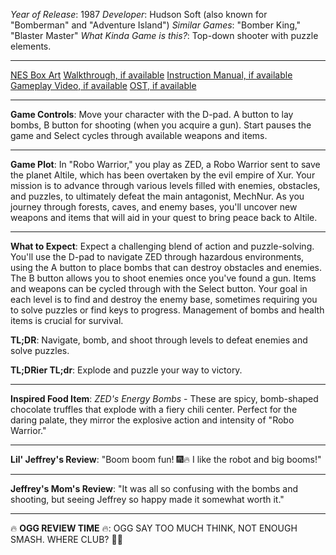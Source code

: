*Year of Release*: 1987
*Developer*: Hudson Soft (also known for "Bomberman" and "Adventure Island")
*Similar Games*: "Bomber King," "Blaster Master"
*What Kinda Game is this?*: Top-down shooter with puzzle elements.

---
[NES Box Art](https://www.google.com/search?tbm=isch&q=NES+Box+Art+Robo+Warrior) 
[Walkthrough, if available](https://www.google.com/search?q=Walkthrough+Robo+Warrior)
[Instruction Manual, if available](https://www.google.com/search?q=NES+Instruction+Manual+Robo+Warrior)
[Gameplay Video, if available](https://www.youtube.com/results?search_query=gameplay+NES+Robo+Warrior) 
[OST, if available](https://www.youtube.com/results?search_query=gameplay+NES+Robo+Warrior+OST)

- - -
**Game Controls**:
Move your character with the D-pad. A button to lay bombs, B button for shooting (when you acquire a gun). Start pauses the game and Select cycles through available weapons and items. 

- - -
**Game Plot**: 
In "Robo Warrior," you play as ZED, a Robo Warrior sent to save the planet Altile, which has been overtaken by the evil empire of Xur. Your mission is to advance through various levels filled with enemies, obstacles, and puzzles, to ultimately defeat the main antagonist, MechNur. As you journey through forests, caves, and enemy bases, you'll uncover new weapons and items that will aid in your quest to bring peace back to Altile.

- - -
**What to Expect**: 
Expect a challenging blend of action and puzzle-solving. You'll use the D-pad to navigate ZED through hazardous environments, using the A button to place bombs that can destroy obstacles and enemies. The B button allows you to shoot enemies once you've found a gun. Items and weapons can be cycled through with the Select button. Your goal in each level is to find and destroy the enemy base, sometimes requiring you to solve puzzles or find keys to progress. Management of bombs and health items is crucial for survival.

**TL;DR**: Navigate, bomb, and shoot through levels to defeat enemies and solve puzzles.

**TL;DRier TL;dr**: Explode and puzzle your way to victory.

---
**Inspired Food Item**: *ZED's Energy Bombs* - These are spicy, bomb-shaped chocolate truffles that explode with a fiery chili center. Perfect for the daring palate, they mirror the explosive action and intensity of "Robo Warrior."

---
**Lil' Jeffrey's Review**: "Boom boom fun! 🎆🔥 I like the robot and big booms!"

---
**Jeffrey's Mom's Review**: "It was all so confusing with the bombs and shooting, but seeing Jeffrey so happy made it somewhat worth it."

---
🔥 **OGG REVIEW TIME** 🔥: OGG SAY TOO MUCH THINK, NOT ENOUGH SMASH. WHERE CLUB? 🤔💥